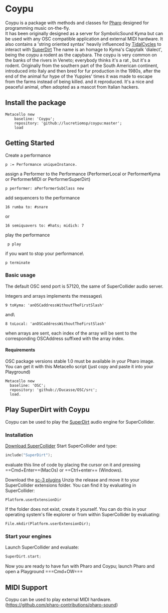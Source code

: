 # Coypu #

Coypu is a package with methods and classes for [Pharo](https://pharo.org) designed for programming music on-the-fly.\
It has been originally designed as a server for SymbolicSound Kyma but can be used with any OSC compatible application and external MIDI hardware. It also contains a 'string oriented syntax' heavily influenced by [TidalCycles](https://tidalcycles.org)
to interact with [SuperDirt](https://github.com/musikinformatik/SuperDirt)
The name is an homage to Kyma's Capytalk 'dialect', being the coypu a rodent as the capybara. The coypu is very common on the banks of the rivers in Veneto; everybody thinks it's a rat , but it's a rodent.  Originally from the southern part of the South American continent, introduced into Italy and then bred for fur production in the 1980s, after the end of the animal fur hype of the Yuppies' times it was made to escape from the farms instead of being killed. and it reproduced. It's a nice and peaceful animal, often adopted as a mascot from Italian hackers.

## Install the package 
```Smalltalk
Metacello new
    baseline: 'Coypu';
    repository: 'github://lucretiomsp/coypu:master';
    load
```

## Getting Started ##
Create a performance
```Smalltalk
p := Performance uniqueInstance.
```
assign a Performer to the Performance (PerformerLocal or PerformerKyma or PerformerMIDI or PerformerSuperDirt)
```Smalltalk
p performer: aPerformerSubClass new
```
add sequencers to the performance
```Smalltalk
16 rumba to: #snare
```
or
```Smalltalk
16 semiquavers to: #hats; midich: 7
```

play the performance
```Smalltalk
 p play
```
if you want to stop your performance\
```Smalltalk
p terminate
```

### Basic usage ###
The default OSC send port is 57120, the same of SuperCollider audio server.

Integers and arrays implements the messages\
```Smalltalk
9 toKyma: 'anOSCaddressWithoutTheFirstSlash'
```
and\
``` Smalltalk
8 toLocal: 'anOSCaddressWithoutTheFirstSlash'
```
when arrays are sent, each index of the array will be sent to the corresponding OSCAddress suffixed with the array index.

#### Requirements ####

OSC package versions stable 1.0 must be available in your Pharo image. 
You can get it with this Metacello script (just copy and paste it into your Playground)

``` Smalltalk
Metacello new
  baseline: 'OSC';
  repository: 'github://Ducasse/OSC/src';
  load.
```


## Play SuperDirt with Coypu ##
Coypu can be used to play the [SuperDirt](https://github.com/musikinformatik/SuperDirt) audio engine for SuperCollider. 
### Installation ###
[Download SuperCollider](https://github.com/supercollider/supercollider)
Start SuperCollider and type:
```c
include("SuperDirt");
```
evaluate this line of code by placing the cursor on it and pressing ==Cmd+Enter==(MacOs) or ==Ctrl+enter== (Windows).

Download the [sc-3 plugins](https://github.com/supercollider/sc3-plugins/releases)
Unzip the release and move it to your SuperCollider extensions folder. You can find it by evaluating in SuperCollider:
```cplusplus
Platform.userExtensionDir
```
If the folder does not exist, create it yourself. You can do this in your operating system's file explorer or from within SuperCollider by evaluating:
```cplusplus
File.mkdir(Platform.userExtensionDir);
```
### Start your engines ###
Launch SuperCollider and evaluate:
```c
SuperDirt.start;
```
Now you are ready to have fun with Pharo and Coypu; launch Pharo and open a Playground ===Cmd+OW===




## MIDI Support ##
Coypu can be used to play external MIDI hardware. 
(https://github.com/pharo-contributions/pharo-sound)
